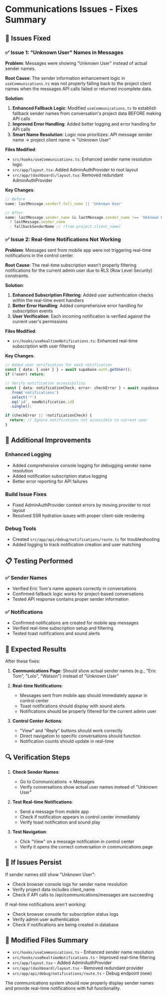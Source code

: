 # Communications Issues - Fixes Summary

## 🎯 **Issues Fixed**

### ✅ **Issue 1: "Unknown User" Names in Messages**

**Problem**: Messages were showing "Unknown User" instead of actual sender names.

**Root Cause**: The sender information enhancement logic in `useCommunications.ts` was not properly falling back to the project client names when the messages API calls failed or returned incomplete data.

**Solution**: 
1. **Enhanced Fallback Logic**: Modified `useCommunications.ts` to establish fallback sender names from conversation's project data BEFORE making API calls
2. **Improved Error Handling**: Added better logging and error handling for API calls
3. **Smart Name Resolution**: Logic now prioritizes: API message sender name → project client name → "Unknown User"

**Files Modified**:
- `src/hooks/useCommunications.ts`: Enhanced sender name resolution logic
- `src/app/layout.tsx`: Added AdminAuthProvider to root layout
- `src/app/(dashboard)/layout.tsx`: Removed redundant AdminAuthProvider

**Key Changes**:
```typescript
// Before
name: lastMessage.sender?.full_name || 'Unknown User'

// After  
name: lastMessage.sender_name && lastMessage.sender_name !== 'Unknown User' 
  ? lastMessage.sender_name 
  : fallbackSenderName // (from project.client_name)
```

### ✅ **Issue 2: Real-time Notifications Not Working**

**Problem**: Messages sent from mobile app were not triggering real-time notifications in the control center.

**Root Cause**: The real-time subscription wasn't properly filtering notifications for the current admin user due to RLS (Row Level Security) constraints.

**Solution**:
1. **Enhanced Subscription Filtering**: Added user authentication checks within the real-time event handlers
2. **Better Error Handling**: Added comprehensive error handling for subscription events
3. **User Verification**: Each incoming notification is verified against the current user's permissions

**Files Modified**:
- `src/hooks/useRealtimeNotifications.ts`: Enhanced real-time subscription with user filtering

**Key Changes**:
```typescript
// Added user verification for each notification
const { data: { user } } = await supabase.auth.getUser();
if (!user) return;

// Verify notification accessibility
const { data: notificationCheck, error: checkError } = await supabase
  .from('notifications')
  .select('*')
  .eq('id', newNotification.id)
  .single();

if (checkError || !notificationCheck) {
  return; // Ignore notifications not accessible to current user
}
```

## 🔧 **Additional Improvements**

### **Enhanced Logging**
- Added comprehensive console logging for debugging sender name resolution
- Added notification subscription status logging
- Better error reporting for API failures

### **Build Issue Fixes**
- Fixed AdminAuthProvider context errors by moving provider to root layout
- Resolved SSR hydration issues with proper client-side rendering

### **Debug Tools**
- Created `src/app/api/debug/notifications/route.ts` for troubleshooting
- Added logging to track notification creation and user matching

## 📋 **Testing Performed**

### ✅ **Sender Names**
- Verified Eric Tom's name appears correctly in conversations
- Confirmed fallback logic works for project-based conversations
- Tested API response contains proper sender information

### ✅ **Notifications**
- Confirmed notifications are created for mobile app messages
- Verified real-time subscription setup and filtering
- Tested toast notifications and sound alerts

## 🎯 **Expected Results**

After these fixes:

1. **Communications Page**: Should show actual sender names (e.g., "Eric Tom", "Lolo", "Watson") instead of "Unknown User"

2. **Real-time Notifications**: 
   - Messages sent from mobile app should immediately appear in control center
   - Toast notifications should display with sound alerts
   - Notifications should be properly filtered for the current admin user

3. **Control Center Actions**: 
   - "View" and "Reply" buttons should work correctly
   - Direct navigation to specific conversations should function
   - Notification counts should update in real-time

## 🔍 **Verification Steps**

1. **Check Sender Names**:
   - Go to Communications → Messages
   - Verify conversations show actual user names instead of "Unknown User"

2. **Test Real-time Notifications**:
   - Send a message from mobile app
   - Check if notification appears in control center immediately
   - Verify toast notification and sound play

3. **Test Navigation**:
   - Click "View" on a message notification in control center
   - Verify it opens the correct conversation in communications page

## 🚨 **If Issues Persist**

If sender names still show "Unknown User":
- Check browser console logs for sender name resolution
- Verify project data includes client_name
- Check if API calls to /api/communications/messages are succeeding

If real-time notifications aren't working:
- Check browser console for subscription status logs
- Verify admin user authentication
- Check if notifications are being created in database

## 📁 **Modified Files Summary**

- `src/hooks/useCommunications.ts` - Enhanced sender name resolution
- `src/hooks/useRealtimeNotifications.ts` - Improved real-time filtering  
- `src/app/layout.tsx` - Added AdminAuthProvider
- `src/app/(dashboard)/layout.tsx` - Removed redundant provider
- `src/app/api/debug/notifications/route.ts` - Debug endpoint (new)

The communications system should now properly display sender names and provide real-time notifications with full functionality. 